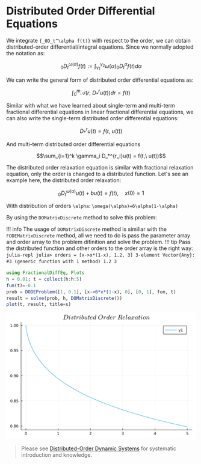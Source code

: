 # Distributed Order Differential Equations

We integrate ``{_0D_t^\alpha f(t)}`` with respect to the order, we can obtain distributed-order differential/integral equations. Since we normally adopted the notation as:

```math
{_0D_t^{\omega(\alpha)} f(t)} := \int_{\gamma_1}^{\gamma_2}\omega(\alpha){_0D_t^\alpha f(t)}d\alpha
```

We can write the general form of distributed order differential equations as:

```math
\int_0^m \mathscr{A}(r,\ D_*^r u(t))dr = f(t)
```

Similar with what we have learned about single-term and multi-term fractional differential equations in linear fractional differential equations, we can also write the single-term distributed order differential equations:

```math
D_*^ru(t)=f(t,\ u(t))
```

And multi-term distributed order differential equations

```math
\sum_{i=1}^k \gamma_i D_*^{r_i}u(t) = f(t,\ u(t))
```

The distributed order relaxation equation is similar with fractional relaxation equation, only the order is changed to a distributed function. Let's see an example here, the distributed order relaxation:

```math
{_0D_t^{\omega(\alpha)} u(t)}+bu(t)=f(t),\quad x(0)=1
```

With distribution of orders ``\alpha``: ``\omega(\alpha)=6\alpha(1-\alpha)``

By using the ```DOMatrixDiscrete``` method to solve this problem:

!!! info
    The usage of ```DOMatrixDiscrete``` method is similiar with the ```FODEMatrixDiscrete``` method, all we need to do is pass the parameter array and order array to the problem difinition and solve the problem.
    !!! tip
        Pass the distributed function and other orders to the order array is the right way:
        ```julia-repl
        julia> orders = [x->x*(1-x), 1.2, 3]
        3-element Vector{Any}:
          #3 (generic function with 1 method)
         1.2
         3
        ```

```julia
using FractionalDiffEq, Plots
h = 0.01; t = collect(h:h:5)
fun(t)=-0.1
prob = DODEProblem([1, 0.1], [x->6*x*(1-x), 0], [0, 1], fun, t)
result = solve(prob, h, DOMatrixDiscrete())
plot(t, result, title=s)
```

![dorelaxation](./assets/dorelaxation.png)


> Please see [Distributed-Order Dynamic Systems](https://link.springer.com/book/10.1007/978-1-4471-2852-6) for systematic introduction and knowledge.